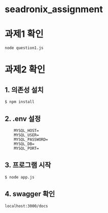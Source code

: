# seadronix_assignment

<h1>과제1 확인</h1>

```node question1.js```

<h1>과제2 확인</h1>

<h2>1. 의존성 설치</h2>

```$ npm install```

<h2>2. .env 설정</h2>

```
    MYSQL_HOST=
    MYSQL_USER=
    MYSQL_PASSWORD=
    MYSQL_DB=
    MYSQL_PORT=
```

<h2>3. 프로그램 시작</h2>

```$ node app.js```

<h2>4. swagger 확인</h2>

```localhost:3000/docs```

